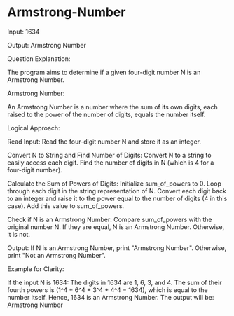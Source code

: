 # Armstrong-Number

Input: 1634

Output: Armstrong Number

Question Explanation:

The program aims to determine if a given four-digit number N is an Armstrong Number.

Armstrong Number:

An Armstrong Number is a number where the sum of its own digits, each raised to the power of the number of digits, equals the number itself.

Logical Approach:

Read Input:
Read the four-digit number N and store it as an integer.

Convert N to String and Find Number of Digits:
Convert N to a string to easily access each digit.
Find the number of digits in N (which is 4 for a four-digit number).

Calculate the Sum of Powers of Digits:
Initialize sum_of_powers to 0.
Loop through each digit in the string representation of N.
Convert each digit back to an integer and raise it to the power equal to the number of digits (4 in this case).
Add this value to sum_of_powers.

Check if N is an Armstrong Number:
Compare sum_of_powers with the original number N.
If they are equal, N is an Armstrong Number. Otherwise, it is not.

Output:
If N is an Armstrong Number, print "Armstrong Number".
Otherwise, print "Not an Armstrong Number".

Example for Clarity:

If the input N is 1634:
The digits in 1634 are 1, 6, 3, and 4.
The sum of their fourth powers is (1^4 + 6^4 + 3^4 + 4^4 = 1634), which is equal to the number itself.
Hence, 1634 is an Armstrong Number.
The output will be: Armstrong Number
